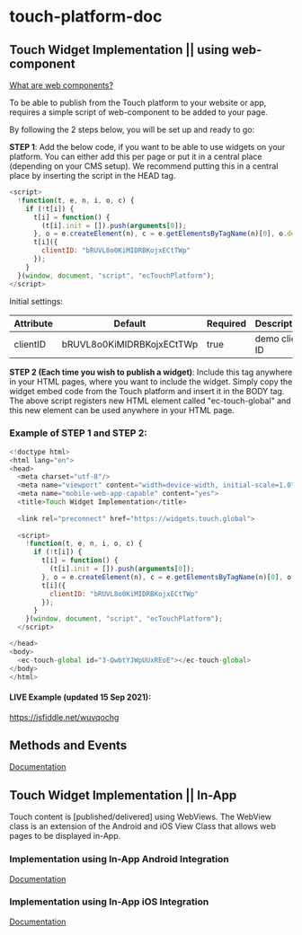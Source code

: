 # touch-platform-doc

## Touch Widget Implementation || using web-component

[What are web components?](https://www.webcomponents.org/introduction) 

To be able to publish from the Touch platform to your website or app, requires a simple script of web-component to be added to your page.

By following the 2 steps below, you will be set up and ready to go:

**STEP 1**: Add the below code, if you want to be able to use widgets on your platform. You can either add this per page or put it in a central place (depending on your CMS setup).  We recommend putting this in a central place by inserting the script in the HEAD tag.

```javascript
<script>
  !function(t, e, n, i, o, c) {
    if (!t[i]) {
      t[i] = function() {
        (t[i].init = []).push(arguments[0]);
      }, o = e.createElement(n), c = e.getElementsByTagName(n)[0], o.defer = 1, o.async = 1, o.src = "https://widgets.touch.global/sdk/index.js", c.parentNode.insertBefore(o, c);
      t[i]({
        clientID: "bRUVL8o0KiMIDRBKojxECtTWp"
      });
    }
  }(window, document, "script", "ecTouchPlatform");
</script>
```
Initial settings:

Attribute | Default | Required | Description
------------ | ------------- | ------------- | -------------
clientID | bRUVL8o0KiMIDRBKojxECtTWp | true | demo client ID

**STEP 2 (Each time you wish to publish a widget)**: Include this tag anywhere in your HTML pages, where you want to include the widget. Simply copy the widget embed code from the Touch platform and insert it in the BODY tag. The above script registers new HTML element called "ec-touch-global" and this new element can be used anywhere in your HTML page.
  
### Example of STEP 1 and STEP 2: ###

```javascript
<!doctype html>
<html lang="en">
<head>
  <meta charset="utf-8"/>
  <meta name="viewport" content="width=device-width, initial-scale=1.0"/>
  <meta name="mobile-web-app-capable" content="yes">
  <title>Touch Widget Implementation</title>
    
  <link rel="preconnect" href="https://widgets.touch.global">
  
  <script>
    !function(t, e, n, i, o, c) {
      if (!t[i]) {
        t[i] = function() {
          (t[i].init = []).push(arguments[0]);
        }, o = e.createElement(n), c = e.getElementsByTagName(n)[0], o.defer = 1, o.async = 1, o.src = "https://widgets.touch.global/sdk/index.js", c.parentNode.insertBefore(o, c);
        t[i]({
          clientID: "bRUVL8o0KiMIDRBKojxECtTWp"
        });
      }
    }(window, document, "script", "ecTouchPlatform");
  </script>

</head>
<body>
  <ec-touch-global id="3-QwbtYJWpUUxREoE"></ec-touch-global>
</body>
</html>
```
#### LIVE Example (updated 15 Sep 2021): ###
https://jsfiddle.net/wuvqochg

## Methods and Events
[Documentation](https://github.com/Engagecraft-Solutions/touch-platform-doc/blob/main/doc/Methods_and_Events.md) 

## Touch Widget Implementation || In-App

Touch content is [published/delivered] using WebViews. The WebView class is an extension of the Android and iOS View Class that allows web pages to be displayed in-App.

### Implementation using In-App Android Integration
[Documentation](https://github.com/Engagecraft-Solutions/touch-platform-sdk-android) 

### Implementation using In-App iOS Integration
[Documentation](https://github.com/Engagecraft-Solutions/touch-platform-widgets-ios) 

